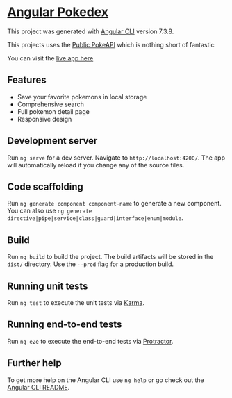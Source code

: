 # [Angular Pokedex](https://pokedex-388f1.firebaseapp.com/)

This project was generated with [Angular CLI](https://github.com/angular/angular-cli) version 7.3.8.

This projects uses the [Public PokeAPI](https://pokeapi.co/) which is nothing short of fantastic

You can visit the [live app here](https://pokedex-388f1.firebaseapp.com/) 

## Features

- Save your favorite pokemons in local storage
- Comprehensive search 
- Full pokemon detail page 
- Responsive design

## Development server

Run `ng serve` for a dev server. Navigate to `http://localhost:4200/`. The app will automatically reload if you change any of the source files.

## Code scaffolding

Run `ng generate component component-name` to generate a new component. You can also use `ng generate directive|pipe|service|class|guard|interface|enum|module`.

## Build

Run `ng build` to build the project. The build artifacts will be stored in the `dist/` directory. Use the `--prod` flag for a production build.

## Running unit tests

Run `ng test` to execute the unit tests via [Karma](https://karma-runner.github.io).

## Running end-to-end tests

Run `ng e2e` to execute the end-to-end tests via [Protractor](http://www.protractortest.org/).

## Further help

To get more help on the Angular CLI use `ng help` or go check out the [Angular CLI README](https://github.com/angular/angular-cli/blob/master/README.md).
